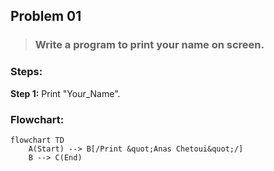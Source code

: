 ## Problem 01

> ### Write a program to print your name on screen.


### Steps: 
**Step 1:** Print "Your_Name".

### Flowchart: 

```mermaid
flowchart TD
    A(Start) --> B[/Print &quot;Anas Chetoui&quot;/]
    B --> C(End)
```
